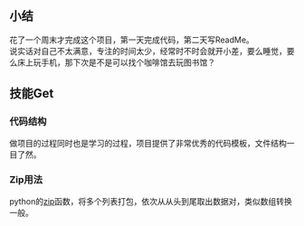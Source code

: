 ## 小结
花了一个周末才完成这个项目，第一天完成代码，第二天写ReadMe。  
说实话对自己不太满意，专注的时间太少，经常时不时会就开小差，要么睡觉，要么床上玩手机，那下次是不是可以找个咖啡馆去玩图书馆？

## 技能Get
### 代码结构
做项目的过程同时也是学习的过程，项目提供了非常优秀的代码模板，文件结构一目了然。

### Zip用法
python的[zip](https://www.runoob.com/python/python-func-zip.html)函数，将多个列表打包，依次从从头到尾取出数据对，类似数组转换一般。
